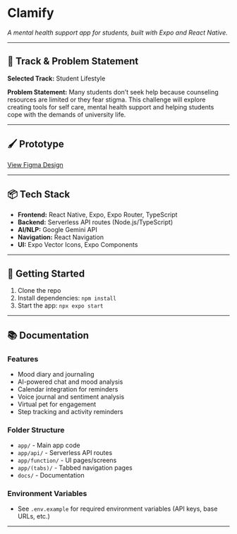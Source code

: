 
# Clamify

_A mental health support app for students, built with Expo and React Native._

---

## 🚩 Track & Problem Statement

**Selected Track:** Student Lifestyle

**Problem Statement:**
Many students don’t seek help because counseling resources are limited or they fear stigma. This challenge will explore creating tools for self care, mental health support and helping students cope with the demands of university life.

---

## 🖌️ Prototype

[View Figma Design](https://www.figma.com/design/9nd7bfsIp6VkfCOYjVLNzK/Clamify?node-id=0-1&t=MzSPr8CY2Dvk9XYr-1)

---

## 📦 Tech Stack

- **Frontend:** React Native, Expo, Expo Router, TypeScript
- **Backend:** Serverless API routes (Node.js/TypeScript)
- **AI/NLP:** Google Gemini API
- **Navigation:** React Navigation
- **UI:** Expo Vector Icons, Expo Components

---

## 🚀 Getting Started

1. Clone the repo
2. Install dependencies: `npm install`
3. Start the app: `npx expo start`

---

## 📚 Documentation

### Features
- Mood diary and journaling
- AI-powered chat and mood analysis
- Calendar integration for reminders
- Voice journal and sentiment analysis
- Virtual pet for engagement
- Step tracking and activity reminders

### Folder Structure
- `app/` - Main app code
- `app/api/` - Serverless API routes
- `app/function/` - UI pages/screens
- `app/(tabs)/` - Tabbed navigation pages
- `docs/` - Documentation

### Environment Variables
- See `.env.example` for required environment variables (API keys, base URLs, etc.)

---
